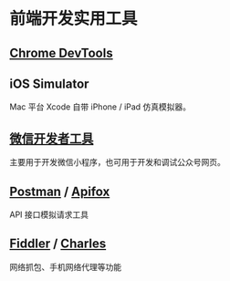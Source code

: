 # 前端开发实用工具

## [Chrome DevTools](https://developer.chrome.com/docs/devtools/)

## iOS Simulator
Mac 平台 Xcode 自带 iPhone / iPad 仿真模拟器。

## [微信开发者工具](https://developers.weixin.qq.com/miniprogram/dev/devtools/download.html)
主要用于开发微信小程序，也可用于开发和调试公众号网页。

## [Postman](https://www.postman.com/) / [Apifox](https://www.apifox.cn/)
API 接口模拟请求工具

## [Fiddler](https://www.telerik.com/fiddler) / [Charles](https://www.charlesproxy.com/)
网络抓包、手机网络代理等功能
